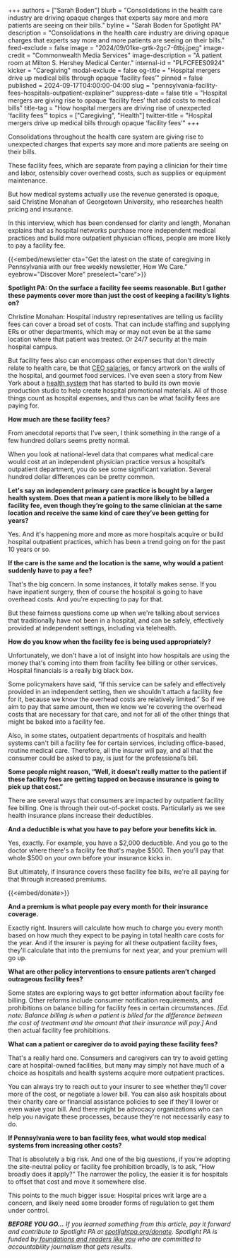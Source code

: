 +++
authors = ["Sarah Boden"]
blurb = "Consolidations in the health care industry are driving opaque charges that experts say more and more patients are seeing on their bills."
byline = "Sarah Boden for Spotlight PA"
description = "Consolidations in the health care industry are driving opaque charges that experts say more and more patients are seeing on their bills."
feed-exclude = false
image = "2024/09/01ke-grtk-2gc7-6tbj.jpeg"
image-credit = "Commonwealth Media Services"
image-description = "A patient room at Milton S. Hershey Medical Center."
internal-id = "PLFCFEES0924"
kicker = "Caregiving"
modal-exclude = false
og-title = "Hospital mergers drive up medical bills through opaque ‘facility fees’"
pinned = false
published = 2024-09-17T04:00:00-04:00
slug = "pennsylvania-facility-fees-hospitals-outpatient-explainer"
suppress-date = false
title = "Hospital mergers are giving rise to opaque ‘facility fees’ that add costs to medical bills"
title-tag = "How hospital mergers are driving rise of unexpected ‘facility fees’"
topics = ["Caregiving", "Health"]
twitter-title = "Hospital mergers drive up medical bills through opaque ‘facility fees’"
+++

Consolidations throughout the health care system are giving rise to unexpected charges that experts say more and more patients are seeing on their bills.

These facility fees, which are separate from paying a clinician for their time and labor, ostensibly cover overhead costs, such as supplies or equipment maintenance.

But how medical systems actually use the revenue generated is opaque, said Christine Monahan of Georgetown University, who researches health pricing and insurance.

In this interview, which has been condensed for clarity and length, Monahan explains that as hospital networks purchase more independent medical practices and build more outpatient physician offices, people are more likely to pay a facility fee.

{{<embed/newsletter cta="Get the latest on the state of caregiving in Pennsylvania with our free weekly newsletter, How We Care." eyebrow="Discover More" preselect="care">}}

<strong>Spotlight PA: On the surface a facility fee seems reasonable. But I gather these payments cover more than just the cost of keeping a facility’s lights on?</strong>

Christine Monahan: Hospital industry representatives are telling us facility fees can cover a broad set of costs. That can include staffing and supplying ERs or other departments, which may or may not even be at the same location where that patient was treated. Or 24/7 security at the main hospital campus.

But facility fees also can encompass other expenses that don&#39;t directly relate to health care, be that <a href="https://www.wesa.fm/2024-08-19/ceos-earn-big-bucks-at-nonprofit-hospitals-but-does-that-benefit-patients">CEO salaries</a>, or fancy artwork on the walls of the hospital, and gourmet food services. I&#39;ve even seen a story from New York about a <a href="https://www.fiercehealthcare.com/providers/northwell-health-launches-film-studio-create-scripted-content-documentaries">health system</a> that has started to build its own movie production studio to help create hospital promotional materials. All of those things count as hospital expenses, and thus can be what facility fees are paying for.

<strong>How much are these facility fees?</strong>

From anecdotal reports that I&#39;ve seen, I think something in the range of a few hundred dollars seems pretty normal.

When you look at national-level data that compares what medical care would cost at an independent physician practice versus a hospital’s outpatient department, you do see some significant variation. Several hundred dollar differences can be pretty common.

<strong>Let&#39;s say an independent primary care practice is bought by a larger health system. Does that mean a patient is more likely to be billed a facility fee, even though they’re going to the same clinician at the same location and receive the same kind of care they’ve been getting for years?</strong>

Yes. And it&#39;s happening more and more as more hospitals acquire or build hospital outpatient practices, which has been a trend going on for the past 10 years or so.

<strong>If the care is the same and the location is the same, why would a patient suddenly have to pay a fee?</strong>

That&#39;s the big concern. In some instances, it totally makes sense. If you have inpatient surgery, then of course the hospital is going to have overhead costs. And you&#39;re expecting to pay for that.

But these fairness questions come up when we&#39;re talking about services that traditionally have not been in a hospital, and can be safely, effectively provided at independent settings, including via telehealth.

<strong>How do you know when the facility fee is being used appropriately?</strong>

Unfortunately, we don&#39;t have a lot of insight into how hospitals are using the money that&#39;s coming into them from facility fee billing or other services. Hospital financials is a really big black box.

Some policymakers have said, “If this service can be safely and effectively provided in an independent setting, then we shouldn&#39;t attach a facility fee for it, because we know the overhead costs are relatively limited.” So if we aim to pay that same amount, then we know we&#39;re covering the overhead costs that are necessary for that care, and not for all of the other things that might be baked into a facility fee.

Also, in some states, outpatient departments of hospitals and health systems can&#39;t bill a facility fee for certain services, including office-based, routine medical care. Therefore, all the insurer will pay, and all that the consumer could be asked to pay, is just for the professional’s bill.

<strong>Some people might reason, “Well, it doesn&#39;t really matter to the patient if these facility fees are getting tapped on because insurance is going to pick up that cost.”</strong>

There are several ways that consumers are impacted by outpatient facility fee billing. One is through their out-of-pocket costs. Particularly as we see health insurance plans increase their deductibles.

<strong>And a deductible is what you have to pay before your benefits kick in.</strong>

Yes, exactly. For example, you have a $2,000 deductible. And you go to the doctor where there&#39;s a facility fee that&#39;s maybe $500. Then you&#39;ll pay that whole $500 on your own before your insurance kicks in.

But ultimately, if insurance covers these facility fee bills, we&#39;re all paying for that through increased premiums.

{{<embed/donate>}}

<strong>And a premium is what people pay every month for their insurance coverage.</strong>

Exactly right. Insurers will calculate how much to charge you every month based on how much they expect to be paying in total health care costs for the year. And if the insurer is paying for all these outpatient facility fees, they&#39;ll calculate that into the premiums for next year, and your premium will go up.

<strong>What are other policy interventions to ensure patients aren’t charged outrageous facility fees?</strong>

Some states are exploring ways to get better information about facility fee billing. Other reforms include consumer notification requirements, and prohibitions on balance billing for facility fees in certain circumstances. <em>\[Ed. note: Balance billing is when a patient is billed for the difference between the cost of treatment and the amount that their insurance will pay.\]</em> And then actual facility fee prohibitions.

<strong>What can a patient or caregiver do to avoid paying these facility fees?</strong>

That&#39;s a really hard one. Consumers and caregivers can try to avoid getting care at hospital-owned facilities, but many may simply not have much of a choice as hospitals and health systems acquire more outpatient practices.

You can always try to reach out to your insurer to see whether they’ll cover more of the cost, or negotiate a lower bill. You can also ask hospitals about their charity care or financial assistance policies to see if they&#39;ll lower or even waive your bill. And there might be advocacy organizations who can help you navigate these processes, because they&#39;re not necessarily easy to do.

<strong>If Pennsylvania were to ban facility fees, what would stop medical systems from increasing other costs?</strong>

That is absolutely a big risk. And one of the big questions, if you&#39;re adopting the site-neutral policy or facility fee prohibition broadly, Is to ask, “How broadly does it apply?” The narrower the policy, the easier it is for hospitals to offset that cost and move it somewhere else.

This points to the much bigger issue: Hospital prices writ large are a concern, and likely need some broader forms of regulation to get them under control.

<strong><em>BEFORE YOU GO…</em></strong><em> If you learned something from this article, pay it forward and contribute to Spotlight PA at </em><a href="http://spotlightpa.org/donate"><em>spotlightpa.org/donate</em></a><em>. Spotlight PA is funded by</em><a href="https://www.spotlightpa.org/support"><em> foundations and readers like you</em></a><em> who are committed to accountability journalism that gets results.</em>

